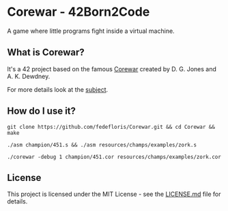 # Corewar - 42Born2Code
A game where little programs fight inside a virtual machine. 

## What is Corewar?
It's a 42 project based on the famous [Corewar](https://en.wikipedia.org/wiki/Core_War) created by D. G. Jones and A. K. Dewdney.

For more details look at the [subject](subject.pdf).

## How do I use it?
```console
git clone https://github.com/fedefloris/Corewar.git && cd Corewar && make
```
```console
./asm champion/451.s && ./asm resources/champs/examples/zork.s
```
```console
./corewar -debug 1 champion/451.cor resources/champs/examples/zork.cor
```

## License
This project is licensed under the MIT License - see the [LICENSE.md](LICENSE) file for details.
